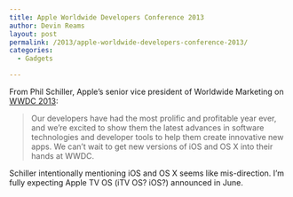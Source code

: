 ```yaml
---
title: Apple Worldwide Developers Conference 2013
author: Devin Reams
layout: post
permalink: /2013/apple-worldwide-developers-conference-2013/
categories:
  - Gadgets

---
```

From Phil Schiller, Apple’s senior vice president of Worldwide Marketing on [WWDC 2013][1]:

> Our developers have had the most prolific and profitable year ever, and we’re excited to show them the latest advances in software technologies and developer tools to help them create innovative new apps. We can’t wait to get new versions of iOS and OS X into their hands at WWDC. 

Schiller intentionally mentioning iOS and OS X seems like mis-direction. I&#8217;m fully expecting Apple TV OS (iTV OS? iOS?) announced in June.

 [1]: http://www.apple.com/pr/library/2013/04/24Apple-Worldwide-Developers-Conference-to-Kick-Off-June-10-in-San-Francisco.html